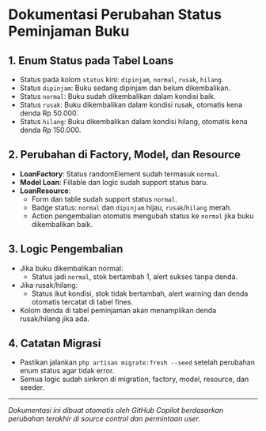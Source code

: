# Dokumentasi Perubahan Status Peminjaman Buku

## 1. Enum Status pada Tabel Loans

-   Status pada kolom `status` kini: `dipinjam`, `normal`, `rusak`, `hilang`.
-   Status `dipinjam`: Buku sedang dipinjam dan belum dikembalikan.
-   Status `normal`: Buku sudah dikembalikan dalam kondisi baik.
-   Status `rusak`: Buku dikembalikan dalam kondisi rusak, otomatis kena denda Rp 50.000.
-   Status `hilang`: Buku dikembalikan dalam kondisi hilang, otomatis kena denda Rp 150.000.

## 2. Perubahan di Factory, Model, dan Resource

-   **LoanFactory**: Status randomElement sudah termasuk `normal`.
-   **Model Loan**: Fillable dan logic sudah support status baru.
-   **LoanResource**:
    -   Form dan table sudah support status `normal`.
    -   Badge status: `normal` dan `dipinjam` hijau, `rusak`/`hilang` merah.
    -   Action pengembalian otomatis mengubah status ke `normal` jika buku dikembalikan baik.

## 3. Logic Pengembalian

-   Jika buku dikembalikan normal:
    -   Status jadi `normal`, stok bertambah 1, alert sukses tanpa denda.
-   Jika rusak/hilang:
    -   Status ikut kondisi, stok tidak bertambah, alert warning dan denda otomatis tercatat di tabel fines.
-   Kolom denda di tabel peminjaman akan menampilkan denda rusak/hilang jika ada.

## 4. Catatan Migrasi

-   Pastikan jalankan `php artisan migrate:fresh --seed` setelah perubahan enum status agar tidak error.
-   Semua logic sudah sinkron di migration, factory, model, resource, dan seeder.

---

_Dokumentasi ini dibuat otomatis oleh GitHub Copilot berdasarkan perubahan terakhir di source control dan permintaan user._
